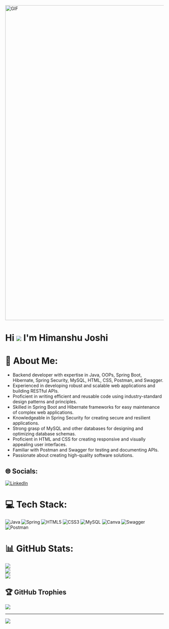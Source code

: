
<img align="centre" alt="GIF" src="https://user-images.githubusercontent.com/10498744/210012254-234538ff-d198-48aa-8964-37e6fd45d227.gif" width="1000" />

# Hi ![](https://user-images.githubusercontent.com/18350557/176309783-0785949b-9127-417c-8b55-ab5a4333674e.gif) I'm Himanshu Joshi


# 💫 About Me:
- Backend developer with expertise in Java, OOPs, Spring Boot, Hibernate, Spring Security, MySQL, HTML, CSS, Postman, and Swagger.
- Experienced in developing robust and scalable web applications and building RESTful APIs.
- Proficient in writing efficient and reusable code using industry-standard design patterns and principles.
- Skilled in Spring Boot and Hibernate frameworks for easy maintenance of complex web applications.
- Knowledgeable in Spring Security for creating secure and resilient applications.
- Strong grasp of MySQL and other databases for designing and optimizing database schemas.
- Proficient in HTML and CSS for creating responsive and visually appealing user interfaces.
- Familiar with Postman and Swagger for testing and documenting APIs.
- Passionate about creating high-quality software solutions.


## 🌐 Socials:
[![LinkedIn](https://img.shields.io/badge/LinkedIn-%230077B5.svg?logo=linkedin&logoColor=white)](https://linkedin.com/in/001-himanshu-joshi) 

# 💻 Tech Stack:
![Java](https://img.shields.io/badge/java-%23ED8B00.svg?style=for-the-badge&logo=java&logoColor=white) ![Spring](https://img.shields.io/badge/spring-%236DB33F.svg?style=for-the-badge&logo=spring&logoColor=white) ![HTML5](https://img.shields.io/badge/html5-%23E34F26.svg?style=for-the-badge&logo=html5&logoColor=white) ![CSS3](https://img.shields.io/badge/css3-%231572B6.svg?style=for-the-badge&logo=css3&logoColor=white) ![MySQL](https://img.shields.io/badge/mysql-%2300f.svg?style=for-the-badge&logo=mysql&logoColor=white) ![Canva](https://img.shields.io/badge/Canva-%2300C4CC.svg?style=for-the-badge&logo=Canva&logoColor=white) ![Swagger](https://img.shields.io/badge/-Swagger-%23Clojure?style=for-the-badge&logo=swagger&logoColor=white) ![Postman](https://img.shields.io/badge/Postman-FF6C37?style=for-the-badge&logo=postman&logoColor=white)
# 📊 GitHub Stats:
![](https://github-readme-stats.vercel.app/api?username=001-himanshu-joshi&theme=great-gatsby&hide_border=false&include_all_commits=true&count_private=true)<br/>
![](https://github-readme-streak-stats.herokuapp.com/?user=001-himanshu-joshi&theme=great-gatsby&hide_border=false)<br/>
![](https://github-readme-stats.vercel.app/api/top-langs/?username=001-himanshu-joshi&theme=great-gatsby&hide_border=false&include_all_commits=true&count_private=true&layout=compact)

## 🏆 GitHub Trophies
![](https://github-profile-trophy.vercel.app/?username=001-himanshu-joshi&theme=radical&no-frame=true&no-bg=false&margin-w=4)

---
[![](https://visitcount.itsvg.in/api?id=001-himanshu-joshi&icon=0&color=4)](https://visitcount.itsvg.in)

<!-- Proudly created with GPRM ( https://gprm.itsvg.in ) -->

